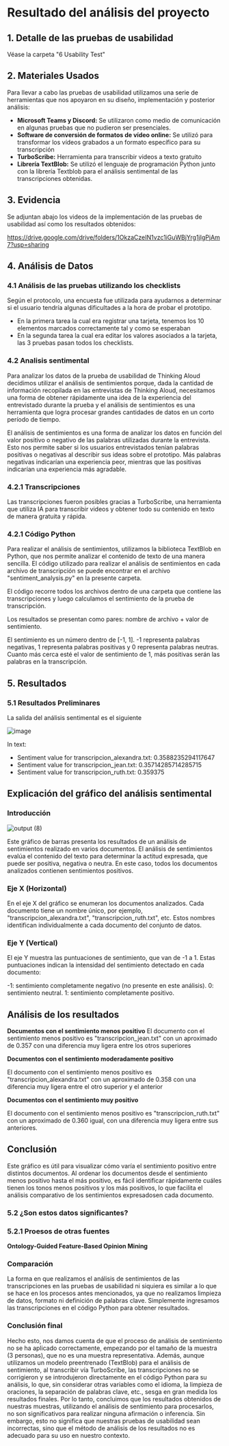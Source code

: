 # Resultado del análisis del proyecto

## 1. Detalle de las pruebas de usabilidad

Véase la carpeta "6 Usability Test"

## 2. Materiales Usados


Para llevar a cabo las pruebas de usabilidad utilizamos una serie de herramientas que nos apoyaron en su diseño, implementación y posterior análisis:
* **Microsoft Teams y Discord:** Se utilizaron como medio de comunicación en algunas pruebas que no pudieron ser presenciales.
* **Software de conversión de formatos de vídeo online:** Se utilizó para transformar los vídeos grabados a un formato específico para su transcripción
* **TurboScribe:** Herramienta para transcribir videos a texto gratuito
* **Librería TextBlob:** Se utilizó el lenguaje de programación Python junto con la librería Textblob para el análisis sentimental de las transcripciones obtenidas.

## 3. Evidencia

Se adjuntan abajo los videos de la implementación de las pruebas de usabilidad así como los resultados obtenidos:

https://drive.google.com/drive/folders/1OkzaCzeIN1vzc1iGuWBjYrg1jIgPjAm7?usp=sharing

## 4. Análisis de Datos

### 4.1 Análisis de las pruebas utilizando los checklists

Según el protocolo, una encuesta fue utilizada para ayudarnos a determinar si el usuario tendría algunas dificultades a la hora de probar el prototipo.
* En la primera tarea la cual era registrar una tarjeta, tenemos los 10 elementos marcados correctamente tal y como se esperaban
* En la segunda tarea la cual era editar los valores asociados a la tarjeta, las 3 pruebas pasan todos los checklists.

### 4.2 Analisis sentimental

Para analizar los datos de la prueba de usabilidad de Thinking Aloud decidimos utilizar el análisis de sentimientos porque, dada la cantidad de información recopilada en las entrevistas de Thinking Aloud, necesitamos una forma de obtener rápidamente una idea de la experiencia del entrevistado durante la prueba y el análisis de sentimientos es una herramienta que logra procesar grandes cantidades de datos en un corto período de tiempo.

El análisis de sentimientos es una forma de analizar los datos en función del valor positivo o negativo de las palabras utilizadas durante la entrevista. Esto nos permite saber si los usuarios entrevistados tenían palabras positivas o negativas al describir sus ideas sobre el prototipo. Más palabras negativas indicarían una experiencia peor, mientras que las positivas indicarían una experiencia más agradable.

### 4.2.1 Transcripciones

Las transcripciones fueron posibles gracias a TurboScribe, una herramienta que utiliza IA para transcribir videos y obtener todo su contenido en texto de manera gratuita y rápida.

### 4.2.1 Código Python

Para realizar el análisis de sentimientos, utilizamos la biblioteca TextBlob en Python, que nos permite analizar el contenido de texto de una manera sencilla. El código utilizado para realizar el análisis de sentimientos en cada archivo de transcripción se puede encontrar en el archivo "sentiment_analysis.py" en la presente carpeta.

El código recorre todos los archivos dentro de una carpeta que contiene las transcripciones y luego calculamos el sentimiento de la prueba de transcripción.

Los resultados se presentan como pares: nombre de archivo + valor de sentimiento.

El sentimiento es un número dentro de [-1, 1]. -1 representa palabras negativas, 1 representa palabras positivas y 0 representa palabras neutras. Cuanto más cerca esté el valor de sentimiento de 1, más positivas serán las palabras en la transcripción.

## 5. Resultados

### 5.1 Resultados Preliminares

La salida del análisis sentimental es el siguiente

![image](https://github.com/user-attachments/assets/2758044d-1ca7-4753-a434-854947a22ab0)

In text:

* Sentiment value for transcripcion_alexandra.txt: 0.3588235294117647
* Sentiment value for transcripcion_jean.txt: 0.35714285714285715
* Sentiment value for transcripcion_ruth.txt: 0.359375

## Explicación del gráfico del análisis sentimental

### Introducción

![output (8)](https://github.com/user-attachments/assets/76717cb8-b9a6-4d7e-9f85-ac7ccea98484)

Este gráfico de barras presenta los resultados de un análisis de sentimientos realizado en varios documentos. El análisis de sentimientos evalúa el contenido del texto para determinar la actitud expresada, que puede ser positiva, negativa o neutra. En este caso, todos los documentos analizados contienen sentimientos positivos.

### Eje X (Horizontal)

En el eje X del gráfico se enumeran los documentos analizados. Cada documento tiene un nombre único, por ejemplo, "transcripcion_alexandra.txt", "transcripcion_ruth.txt", etc. Estos nombres identifican individualmente a cada documento del conjunto de datos.

### Eje Y (Vertical)

El eje Y muestra las puntuaciones de sentimiento, que van de -1 a 1. Estas puntuaciones indican la intensidad del sentimiento detectado en cada documento:

-1: sentimiento completamente negativo (no presente en este análisis).
0: sentimiento neutral.
1: sentimiento completamente positivo.

## Análisis de los resultados

**Documentos con el sentimiento menos positivo**
El documento con el sentimiento menos positivo es "transcripcion_jean.txt" con un aproximado de 0.357 con una diferencia muy ligera entre los otros superiores

**Documentos con el sentimiento moderadamente positivo**

El documento con el sentimiento menos positivo es "transcripcion_alexandra.txt" con un aproximado de 0.358 con una diferencia muy ligera entre el otro superior y el anterior

**Documentos con el sentimiento muy positivo**

El documento con el sentimiento menos positivo es "transcripcion_ruth.txt" con un aproximado de 0.360 igual, con una diferencia muy ligera entre sus anteriores.

## Conclusión

Este gráfico es útil para visualizar cómo varía el sentimiento positivo entre distintos documentos. Al ordenar los documentos desde el sentimiento menos positivo hasta el más positivo, es fácil identificar rápidamente cuáles tienen los tonos menos positivos y los más positivos, lo que facilita el análisis comparativo de los sentimientos expresados ​​en cada documento.

### 5.2 ¿Son estos datos significantes?

### 5.2.1 Proesos de otras fuentes

**Ontology-Guided Feature-Based Opinion Mining**

### Comparación

La forma en que realizamos el análisis de sentimientos de las transcripciones en las pruebas de usabilidad ni siquiera es similar a lo que se hace en los procesos antes mencionados, ya que no realizamos limpieza de datos, formato ni definición de palabras clave. Simplemente ingresamos las transcripciones en el código Python para obtener resultados.

### Conclusión final

Hecho esto, nos damos cuenta de que el proceso de análisis de sentimiento no se ha aplicado correctamente, empezando por el tamaño de la muestra (3 personas), que no es una muestra representativa. Además, aunque utilizamos un modelo preentrenado (TextBlob) para el análisis de sentimiento, al transcribir vía TurboScribe, las transcripciones no se corrigieron y se introdujeron directamente en el código Python para su análisis, lo que, sin considerar otras variables como el idioma, la limpieza de oraciones, la separación de palabras clave, etc., sesga en gran medida los resultados finales. Por lo tanto, concluimos que los resultados obtenidos de nuestras muestras, utilizando el análisis de sentimiento para procesarlos, no son significativos para realizar ninguna afirmación o inferencia. Sin embargo, esto no significa que nuestras pruebas de usabilidad sean incorrectas, sino que el método de análisis de los resultados no es adecuado para su uso en nuestro contexto.

